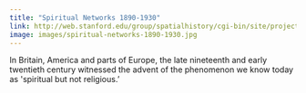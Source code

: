 ```yaml
---
title: "Spiritual Networks 1890-1930"
link: http://web.stanford.edu/group/spatialhistory/cgi-bin/site/project.php?id=1115
image: images/spiritual-networks-1890-1930.jpg
---
```

In Britain, America and parts of Europe, the late nineteenth and early twentieth century witnessed the advent of the phenomenon we know today as 'spiritual but not religious.’
